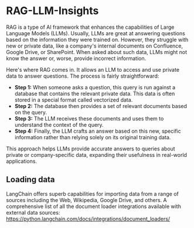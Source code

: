 # RAG-LLM-Insights

RAG is a type of AI framework that enhances the capabilities of Large Language Models (LLMs). Usually, LLMs are great at answering questions based on the information they were trained on. However, they struggle with new or private data, like a company's internal documents on Confluence, Google Drive, or SharePoint. When asked about such data, LLMs might not know the answer or, worse, provide incorrect information.

Here's where RAG comes in. It allows an LLM to access and use private data to answer questions. The process is fairly straightforward:

- **Step 1:** When someone asks a question, this query is run against a database that contains the relevant private data. This data is often stored in a special format called vectorized data.
- **Step 2:** The database then provides a set of relevant documents based on the query.
- **Step 3:** The LLM receives these documents and uses them to understand the context of the query.
- **Step 4:** Finally, the LLM crafts an answer based on this new, specific information rather than relying solely on its original training data.
  
This approach helps LLMs provide accurate answers to queries about private or company-specific data, expanding their usefulness in real-world applications.

## Loading data
LangChain offers superb capabilities for importing data from a range of sources including the Web, Wikipedia, Google Drive, and others. A comprehensive list of all the document loader integrations available with external data sources: https://python.langchain.com/docs/integrations/document_loaders/
